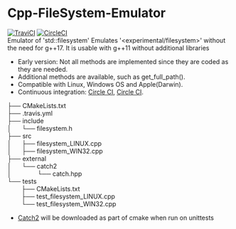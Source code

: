 # Cpp-FileSystem-Emulator
[![TraviCI](https://api.travis-ci.com/p-hofmann/Cpp-FileSystem-Emulator.svg?branch=master)](https://travis-ci.com/p-hofmann/Cpp-FileSystem-Emulator)
[![CircleCI](https://circleci.com/gh/p-hofmann/Cpp-FileSystem-Emulator/tree/master.svg?style=svg)](https://circleci.com/gh/p-hofmann/Cpp-FileSystem-Emulator/tree/master)  
Emulator of 'std::filesystem' 
Emulates '<experimental/filesystem>' without the need for g++17.
It is usable with g++11 without additional libraries
 * Early version: Not all methods are implemented since they are coded as they are needed.
 * Additional methods are available, such as get_full_path().
 * Compatible with Linux, Windows OS and Apple(Darwin).
 * Continuous integration: [Circle CI](https://circleci.com/), [Circle CI](https://circleci.com/).
 
 ├── CMakeLists.txt  
 ├── .travis.yml  
 ├── include  
 │&nbsp;&nbsp;&nbsp;&nbsp;&nbsp;&nbsp;└── filesystem.h  
 ├── src  
 │&nbsp;&nbsp;&nbsp;&nbsp;&nbsp;&nbsp;├── filesystem_LINUX.cpp  
 │&nbsp;&nbsp;&nbsp;&nbsp;&nbsp;&nbsp;├── filesystem_WIN32.cpp  
 ├── external  
 │&nbsp;&nbsp;&nbsp;&nbsp;&nbsp;&nbsp;└── catch2  
 │&nbsp;&nbsp;&nbsp;&nbsp;&nbsp;&nbsp;&nbsp;&nbsp;&nbsp;&nbsp;&nbsp;&nbsp;&nbsp;&nbsp;&nbsp;└── catch.hpp  
 └── tests  
 &nbsp;&nbsp;&nbsp;&nbsp;&nbsp;&nbsp;&nbsp;&nbsp;├── CMakeLists.txt  
 &nbsp;&nbsp;&nbsp;&nbsp;&nbsp;&nbsp;&nbsp;&nbsp;├── test_filesystem_LINUX.cpp  
 &nbsp;&nbsp;&nbsp;&nbsp;&nbsp;&nbsp;&nbsp;&nbsp;└── test_filesystem_WIN32.cpp  

* [Catch2](https://github.com/catchorg/Catch2) will be downloaded as part of cmake when run on unittests